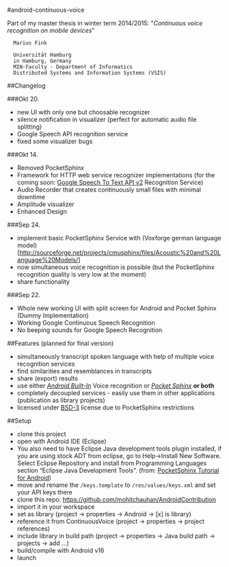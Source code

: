 #android-continuous-voice

Part of my master thesis in winter term 2014/2015:
"*Continuous voice recognition on mobile devices*"

```
  Marius Fink

  Universität Hamburg 
  in Hamburg, Germany
  MIN-Faculty - Department of Informatics
  Distributed Systems and Information Systems (VSIS)
```

##Changelog

###Okt 20.
- new UI with only one but choosable recognizer
- silence notification in visualizer (perfect for automatic audio file splitting) 
- Google Speech API recognition service
- fixed some visualizer bugs 

###Okt 14.
- Removed PocketSphinx
- Framework for HTTP web service recognizer implementations (for the coming soon: [Google Speech To Text API v2](https://github.com/gillesdemey/google-speech-v2) Recognition Service)
- Audio Recorder that creates continuously small files with minimal downtime
- Amplitude visualizer   
- Enhanced Design

###Sep 24.
- implement basic PocketSphinx Service with (Voxforge german language model)[http://sourceforge.net/projects/cmusphinx/files/Acoustic%20and%20Language%20Models/]  
- now simultaneous voice recognition is possible (but the PocketSphinx recognition quality is very low at the moment)
- share functionality

###Sep 22.
- Whole new working UI with split screen for Android and Pocket Sphinx (Dummy Implementation)
- Working Google Continuous Speech Recognition
- No beeping sounds for Google Speech Recognition

##Features (planned for final version)
- simultaneously transcript spoken language with help of multiple voice recognition services
- find similarities and resemblances in transcripts
- share (export) results
- use either [*Android Built-In*](http://developer.android.com/reference/android/speech/SpeechRecognizer.html) Voice recognition or [*Pocket Sphinx*](http://cmusphinx.sourceforge.net/wiki/tutorialandroid) **or both**    
- completely decoupled services - easily use them in other applications (publication as library projects)
- licensed under [BSD-3](http://opensource.org/licenses/BSD-3-Clause) license due to PocketSphinx restrictions

##Setup
- clone this project
- open with Android IDE (Eclipse)
- You also need to have Eclipse Java development tools plugin installed, if you are using stock ADT from eclipse, go to Help→Install New Software. Select Eclipse Repository and install from Programming Languages section “Eclipse Java Development Tools”. (from: [PocketSphinx Tutorial for Android](http://cmusphinx.sourceforge.net/wiki/tutorialandroid))
- move and rename the `/keys.template` to `/res/values/keys.xml` and set your API keys there
- clone this repo: https://github.com/mohitchauhan/AndroidContribution
- import it in your workspace
- set as library (project -> properties -> Android -> [x] is library)
- reference it from ContinuousVoice (project -> properties -> project references)
- include library in build path (project -> properties -> Java build path -> projects -> add ...)
- build/compile with Android v16
- launch